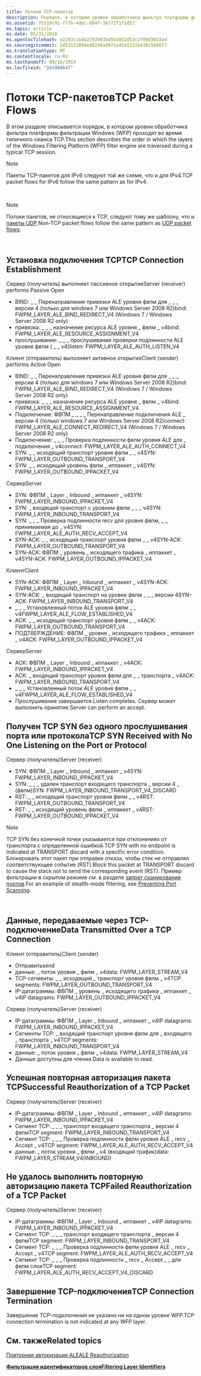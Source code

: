```yaml
---
title: Потоки TCP-пакетов
description: Порядок, в котором уровни обработчика фильтра платформы фильтрации Windows (WFP) проходят во время обычного сеанса TCP.
ms.assetid: 75319c91-f77b-4dec-b94f-36772f1f1d53
ms.topic: article
ms.date: 05/31/2018
ms.openlocfilehash: e2203ccb4b2793983bd5b1052d53c2700d3033a4
ms.sourcegitcommit: 2d531328b6ed82d4ad971a45a5131b430c5866f7
ms.translationtype: MT
ms.contentlocale: ru-RU
ms.lasthandoff: 09/16/2019
ms.locfileid: "103986647"
---
```

# <a name="tcp-packet-flows"></a><span data-ttu-id="ef74e-103">Потоки TCP-пакетов</span><span class="sxs-lookup"><span data-stu-id="ef74e-103">TCP Packet Flows</span></span>

<span data-ttu-id="ef74e-104">В этом разделе описывается порядок, в котором уровни обработчика фильтра платформы фильтрации Windows (WFP) проходят во время типичного сеанса TCP.</span><span class="sxs-lookup"><span data-stu-id="ef74e-104">This section describes the order in which the layers of the Windows Filtering Platform (WFP) filter engine are traversed during a typical TCP session.</span></span>

> [!Note]  
> <span data-ttu-id="ef74e-105">Пакеты TCP-пакетов для IPv6 следуют той же схеме, что и для IPv4.</span><span class="sxs-lookup"><span data-stu-id="ef74e-105">TCP packet flows for IPv6 follow the same pattern as for IPv4.</span></span>

 

> [!Note]  
> <span data-ttu-id="ef74e-106">Потоки пакетов, не относящиеся к TCP, следуют тому же шаблону, что и [пакеты UDP](udp-packet-flows.md).</span><span class="sxs-lookup"><span data-stu-id="ef74e-106">Non-TCP packet flows follow the same pattern as [UDP packet flows](udp-packet-flows.md).</span></span>

 

## <a name="tcp-connection-establishment"></a><span data-ttu-id="ef74e-107">Установка подключения TCP</span><span class="sxs-lookup"><span data-stu-id="ef74e-107">TCP Connection Establishment</span></span>

<dl> <span data-ttu-id="ef74e-108">Сервер (получатель) выполняет пассивное открытие</span><span class="sxs-lookup"><span data-stu-id="ef74e-108">Server (receiver) performs Passive Open</span></span>

-   <span data-ttu-id="ef74e-109">BIND: \_ \_ Перенаправление привязки ALE уровня фвпм для \_ \_ \_ версии 4 (только для windows 7 или Windows Server 2008 R2)</span><span class="sxs-lookup"><span data-stu-id="ef74e-109">bind: FWPM\_LAYER\_ALE\_BIND\_REDIRECT\_V4 (Windows 7 / Windows Server 2008 R2 only)</span></span>
-   <span data-ttu-id="ef74e-110">привязка: \_ \_ \_ назначение ресурса ALE уровня \_ фвпм \_ v4</span><span class="sxs-lookup"><span data-stu-id="ef74e-110">bind: FWPM\_LAYER\_ALE\_RESOURCE\_ASSIGNMENT\_V4</span></span>
-   <span data-ttu-id="ef74e-111">прослушивание: \_ \_ \_ прослушивание проверки подлинности ALE уровня фвпм ( \_ \_ v4)</span><span class="sxs-lookup"><span data-stu-id="ef74e-111">listen: FWPM\_LAYER\_ALE\_AUTH\_LISTEN\_V4</span></span>

  
<span data-ttu-id="ef74e-112">Клиент (отправитель) выполняет активное открытие</span><span class="sxs-lookup"><span data-stu-id="ef74e-112">Client (sender) performs Active Open</span></span>

-   <span data-ttu-id="ef74e-113">BIND: \_ \_ Перенаправление привязки ALE уровня фвпм для \_ \_ \_ версии 4 (только для windows 7 или Windows Server 2008 R2)</span><span class="sxs-lookup"><span data-stu-id="ef74e-113">bind: FWPM\_LAYER\_ALE\_BIND\_REDIRECT\_V4 (Windows 7 / Windows Server 2008 R2 only)</span></span>
-   <span data-ttu-id="ef74e-114">привязка: \_ \_ \_ назначение ресурса ALE уровня \_ фвпм \_ v4</span><span class="sxs-lookup"><span data-stu-id="ef74e-114">bind: FWPM\_LAYER\_ALE\_RESOURCE\_ASSIGNMENT\_V4</span></span>
-   <span data-ttu-id="ef74e-115">Подключение: ФВПМ \_ \_ \_ \_ Перенаправление подключения ALE \_ версии 4 (только windows 7 или Windows Server 2008 R2)</span><span class="sxs-lookup"><span data-stu-id="ef74e-115">connect: FWPM\_LAYER\_ALE\_CONNECT\_REDIRECT\_V4 (Windows 7 / Windows Server 2008 R2 only)</span></span>
-   <span data-ttu-id="ef74e-116">Подключение: \_ \_ \_ Проверка подлинности фвпм уровня ALE для \_ подключения \_ v4</span><span class="sxs-lookup"><span data-stu-id="ef74e-116">connect: FWPM\_LAYER\_ALE\_AUTH\_CONNECT\_V4</span></span>
-   <span data-ttu-id="ef74e-117">SYN: \_ \_ исходящий транспорт уровня фвпм \_ \_ v4</span><span class="sxs-lookup"><span data-stu-id="ef74e-117">SYN: FWPM\_LAYER\_OUTBOUND\_TRANSPORT\_V4</span></span>
-   <span data-ttu-id="ef74e-118">SYN: \_ \_ исходящий уровень фвпм \_ иппаккет \_ v4</span><span class="sxs-lookup"><span data-stu-id="ef74e-118">SYN: FWPM\_LAYER\_OUTBOUND\_IPPACKET\_V4</span></span>

  
<span data-ttu-id="ef74e-119">Сервер</span><span class="sxs-lookup"><span data-stu-id="ef74e-119">Server</span></span>

-   <span data-ttu-id="ef74e-120">SYN: ФВПМ \_ Layer \_ Inbound \_ иппаккет \_ v4</span><span class="sxs-lookup"><span data-stu-id="ef74e-120">SYN: FWPM\_LAYER\_INBOUND\_IPPACKET\_V4</span></span>
-   <span data-ttu-id="ef74e-121">SYN: \_ входящий транспорт с уровнем фвпм \_ \_ \_ v4</span><span class="sxs-lookup"><span data-stu-id="ef74e-121">SYN: FWPM\_LAYER\_INBOUND\_TRANSPORT\_V4</span></span>
-   <span data-ttu-id="ef74e-122">SYN: \_ \_ \_ Проверка подлинности recv для уровня фвпм, \_ \_ принимаемая до \_ v4</span><span class="sxs-lookup"><span data-stu-id="ef74e-122">SYN: FWPM\_LAYER\_ALE\_AUTH\_RECV\_ACCEPT\_V4</span></span>
-   <span data-ttu-id="ef74e-123">SYN-ACK: \_ \_ исходящий транспорт уровня фвпм \_ \_ v4</span><span class="sxs-lookup"><span data-stu-id="ef74e-123">SYN-ACK: FWPM\_LAYER\_OUTBOUND\_TRANSPORT\_V4</span></span>
-   <span data-ttu-id="ef74e-124">SYN-ACK: ФВПМ \_ уровень \_ исходящего трафика \_ иппаккет \_ v4</span><span class="sxs-lookup"><span data-stu-id="ef74e-124">SYN-ACK: FWPM\_LAYER\_OUTBOUND\_IPPACKET\_V4</span></span>

  
<span data-ttu-id="ef74e-125">Клиент</span><span class="sxs-lookup"><span data-stu-id="ef74e-125">Client</span></span>

-   <span data-ttu-id="ef74e-126">SYN-ACK: ФВПМ \_ Layer \_ Inbound \_ иппаккет \_ v4</span><span class="sxs-lookup"><span data-stu-id="ef74e-126">SYN-ACK: FWPM\_LAYER\_INBOUND\_IPPACKET\_V4</span></span>
-   <span data-ttu-id="ef74e-127">SYN-ACK: \_ входящий транспорт на уровне фвпм \_ \_ \_ версии 4</span><span class="sxs-lookup"><span data-stu-id="ef74e-127">SYN-ACK: FWPM\_LAYER\_INBOUND\_TRANSPORT\_V4</span></span>
-   <span data-ttu-id="ef74e-128">\_ \_ \_ Установленный поток ALE уровня фвпм \_ \_ v4</span><span class="sxs-lookup"><span data-stu-id="ef74e-128">FWPM\_LAYER\_ALE\_FLOW\_ESTABLISHED\_V4</span></span>
-   <span data-ttu-id="ef74e-129">ACK: \_ \_ исходящий транспорт уровня фвпм \_ \_ v4</span><span class="sxs-lookup"><span data-stu-id="ef74e-129">ACK: FWPM\_LAYER\_OUTBOUND\_TRANSPORT\_V4</span></span>
-   <span data-ttu-id="ef74e-130">ПОДТВЕРЖДЕНИЕ: ФВПМ \_ уровня \_ исходящего трафика \_ иппаккет \_ v4</span><span class="sxs-lookup"><span data-stu-id="ef74e-130">ACK: FWPM\_LAYER\_OUTBOUND\_IPPACKET\_V4</span></span>

  
<span data-ttu-id="ef74e-131">Сервер</span><span class="sxs-lookup"><span data-stu-id="ef74e-131">Server</span></span>

-   <span data-ttu-id="ef74e-132">ACK: ФВПМ \_ Layer \_ Inbound \_ иппаккет \_ v4</span><span class="sxs-lookup"><span data-stu-id="ef74e-132">ACK: FWPM\_LAYER\_INBOUND\_IPPACKET\_V4</span></span>
-   <span data-ttu-id="ef74e-133">ACK: \_ входящий транспорт уровня фвпм для \_ \_ транспорта \_ v4</span><span class="sxs-lookup"><span data-stu-id="ef74e-133">ACK: FWPM\_LAYER\_INBOUND\_TRANSPORT\_V4</span></span>
-   <span data-ttu-id="ef74e-134">\_ \_ \_ Установленный поток ALE уровня фвпм \_ \_ v4</span><span class="sxs-lookup"><span data-stu-id="ef74e-134">FWPM\_LAYER\_ALE\_FLOW\_ESTABLISHED\_V4</span></span>
-   <span data-ttu-id="ef74e-135">Прослушивание завершается.</span><span class="sxs-lookup"><span data-stu-id="ef74e-135">Listen completes.</span></span> <span data-ttu-id="ef74e-136">Сервер может выполнить принятие.</span><span class="sxs-lookup"><span data-stu-id="ef74e-136">Server can perform an accept.</span></span>

  
</dl>

## <a name="tcp-syn-received-with-no-one-listening-on-the-port-or-protocol"></a><span data-ttu-id="ef74e-137">Получен TCP SYN без одного прослушивания порта или протокола</span><span class="sxs-lookup"><span data-stu-id="ef74e-137">TCP SYN Received with No One Listening on the Port or Protocol</span></span>

<span data-ttu-id="ef74e-138">Сервер (получатель)</span><span class="sxs-lookup"><span data-stu-id="ef74e-138">Server (receiver)</span></span>

-   <span data-ttu-id="ef74e-139">SYN: ФВПМ \_ Layer \_ Inbound \_ иппаккет \_ v4</span><span class="sxs-lookup"><span data-stu-id="ef74e-139">SYN: FWPM\_LAYER\_INBOUND\_IPPACKET\_V4</span></span>
-   <span data-ttu-id="ef74e-140">SYN: \_ \_ \_ удален транспорт входящего транспорта \_ версии 4 \_ (фвпм)</span><span class="sxs-lookup"><span data-stu-id="ef74e-140">SYN: FWPM\_LAYER\_INBOUND\_TRANSPORT\_V4\_DISCARD</span></span>
-   <span data-ttu-id="ef74e-141">RST: \_ \_ исходящий транспорт уровня фвпм \_ \_ v4</span><span class="sxs-lookup"><span data-stu-id="ef74e-141">RST: FWPM\_LAYER\_OUTBOUND\_TRANSPORT\_V4</span></span>
-   <span data-ttu-id="ef74e-142">RST: \_ \_ исходящий уровень фвпм \_ иппаккет \_ v4</span><span class="sxs-lookup"><span data-stu-id="ef74e-142">RST: FWPM\_LAYER\_OUTBOUND\_IPPACKET\_V4</span></span>

> [!Note]  
> <span data-ttu-id="ef74e-143">TCP SYN без конечной точки указывается при отклонениях от транспорта с определенной ошибкой.</span><span class="sxs-lookup"><span data-stu-id="ef74e-143">TCP SYN with no endpoint is indicated at TRANSPORT discard with a specific error condition.</span></span> <span data-ttu-id="ef74e-144">Блокировать этот пакет при отправке отказа, чтобы стек не отправлял соответствующее событие (RST).</span><span class="sxs-lookup"><span data-stu-id="ef74e-144">Block this packet at TRANSPORT discard to cause the stack not to send the corresponding event (RST).</span></span> <span data-ttu-id="ef74e-145">Пример фильтрации в скрытом режиме см. в разделе [запрет сканирования портов](preventing-port-scanning.md).</span><span class="sxs-lookup"><span data-stu-id="ef74e-145">For an example of stealth-mode filtering, see [Preventing Port Scanning](preventing-port-scanning.md).</span></span>

 

## <a name="data-transmitted-over-a-tcp-connection"></a><span data-ttu-id="ef74e-146">Данные, передаваемые через TCP-подключение</span><span class="sxs-lookup"><span data-stu-id="ef74e-146">Data Transmitted Over a TCP Connection</span></span>

<dl> <span data-ttu-id="ef74e-147">Клиент (отправитель)</span><span class="sxs-lookup"><span data-stu-id="ef74e-147">Client (sender)</span></span>

-   <span data-ttu-id="ef74e-148">Отправить</span><span class="sxs-lookup"><span data-stu-id="ef74e-148">send</span></span>
-   <span data-ttu-id="ef74e-149">данные: \_ поток уровня \_ фвпм \_ v4</span><span class="sxs-lookup"><span data-stu-id="ef74e-149">data: FWPM\_LAYER\_STREAM\_V4</span></span>
-   <span data-ttu-id="ef74e-150">TCP-сегменты: \_ \_ исходящий \_ транспорт уровня фвпм \_ v4</span><span class="sxs-lookup"><span data-stu-id="ef74e-150">TCP segments: FWPM\_LAYER\_OUTBOUND\_TRANSPORT\_V4</span></span>
-   <span data-ttu-id="ef74e-151">IP-датаграммы: ФВПМ \_ уровень \_ исходящего трафика \_ иппаккет \_ v4</span><span class="sxs-lookup"><span data-stu-id="ef74e-151">IP datagrams: FWPM\_LAYER\_OUTBOUND\_IPPACKET\_V4</span></span>

  
<span data-ttu-id="ef74e-152">Сервер (получатель)</span><span class="sxs-lookup"><span data-stu-id="ef74e-152">Server (receiver)</span></span>

-   <span data-ttu-id="ef74e-153">IP-датаграммы: ФВПМ \_ Layer \_ Inbound \_ иппаккет \_ v4</span><span class="sxs-lookup"><span data-stu-id="ef74e-153">IP datagrams: FWPM\_LAYER\_INBOUND\_IPPACKET\_V4</span></span>
-   <span data-ttu-id="ef74e-154">Сегменты TCP: \_ входящий транспорт уровня фвпм для \_ входящего \_ транспорта \_ v4</span><span class="sxs-lookup"><span data-stu-id="ef74e-154">TCP segments: FWPM\_LAYER\_INBOUND\_TRANSPORT\_V4</span></span>
-   <span data-ttu-id="ef74e-155">данные: \_ поток уровня \_ фвпм \_ v4</span><span class="sxs-lookup"><span data-stu-id="ef74e-155">data: FWPM\_LAYER\_STREAM\_V4</span></span>
-   <span data-ttu-id="ef74e-156">Данные доступны для чтения.</span><span class="sxs-lookup"><span data-stu-id="ef74e-156">Data is available to read.</span></span>

  
</dl>

## <a name="successful-reauthorization-of-a-tcp-packet"></a><span data-ttu-id="ef74e-157">Успешная повторная авторизация пакета TCP</span><span class="sxs-lookup"><span data-stu-id="ef74e-157">Successful Reauthorization of a TCP Packet</span></span>

<span data-ttu-id="ef74e-158">Сервер (получатель)</span><span class="sxs-lookup"><span data-stu-id="ef74e-158">Server (receiver)</span></span>

-   <span data-ttu-id="ef74e-159">IP-датаграммы: ФВПМ \_ Layer \_ Inbound \_ иппаккет \_ v4</span><span class="sxs-lookup"><span data-stu-id="ef74e-159">IP datagrams: FWPM\_LAYER\_INBOUND\_IPPACKET\_V4</span></span>
-   <span data-ttu-id="ef74e-160">Сегмент TCP: \_ \_ \_ транспорт входящего транспорта \_ версии 4 фвпм</span><span class="sxs-lookup"><span data-stu-id="ef74e-160">TCP segment: FWPM\_LAYER\_INBOUND\_TRANSPORT\_V4</span></span>
-   <span data-ttu-id="ef74e-161">Сегмент TCP: \_ \_ \_ Проверка подлинности фвпм уровня ALE \_ recv \_ Accept \_ v4</span><span class="sxs-lookup"><span data-stu-id="ef74e-161">TCP segment: FWPM\_LAYER\_ALE\_AUTH\_RECV\_ACCEPT\_V4</span></span>
-   <span data-ttu-id="ef74e-162">данные: \_ поток уровня \_ фвпм \_ v4 (входящий трафик)</span><span class="sxs-lookup"><span data-stu-id="ef74e-162">data: FWPM\_LAYER\_STREAM\_V4(INBOUND)</span></span>

## <a name="failed-reauthorization-of-a-tcp-packet"></a><span data-ttu-id="ef74e-163">Не удалось выполнить повторную авторизацию пакета TCP</span><span class="sxs-lookup"><span data-stu-id="ef74e-163">Failed Reauthorization of a TCP Packet</span></span>

<span data-ttu-id="ef74e-164">Сервер (получатель)</span><span class="sxs-lookup"><span data-stu-id="ef74e-164">Server (receiver)</span></span>

-   <span data-ttu-id="ef74e-165">IP-датаграммы: ФВПМ \_ Layer \_ Inbound \_ иппаккет \_ v4</span><span class="sxs-lookup"><span data-stu-id="ef74e-165">IP datagrams: FWPM\_LAYER\_INBOUND\_IPPACKET\_V4</span></span>
-   <span data-ttu-id="ef74e-166">Сегмент TCP: \_ \_ \_ транспорт входящего транспорта \_ версии 4 фвпм</span><span class="sxs-lookup"><span data-stu-id="ef74e-166">TCP segment: FWPM\_LAYER\_INBOUND\_TRANSPORT\_V4</span></span>
-   <span data-ttu-id="ef74e-167">Сегмент TCP: \_ \_ \_ Проверка подлинности фвпм уровня ALE \_ recv \_ Accept \_ v4</span><span class="sxs-lookup"><span data-stu-id="ef74e-167">TCP segment: FWPM\_LAYER\_ALE\_AUTH\_RECV\_ACCEPT\_V4</span></span>
-   <span data-ttu-id="ef74e-168">Сегмент TCP: \_ \_ \_ Проверка подлинности \_ recv \_ Accept \_ \_ для фвпм слоя</span><span class="sxs-lookup"><span data-stu-id="ef74e-168">TCP segment: FWPM\_LAYER\_ALE\_AUTH\_RECV\_ACCEPT\_V4\_DISCARD</span></span>

## <a name="tcp-connection-termination"></a><span data-ttu-id="ef74e-169">Завершение TCP-подключения</span><span class="sxs-lookup"><span data-stu-id="ef74e-169">TCP Connection Termination</span></span>

<span data-ttu-id="ef74e-170">Завершение TCP-подключения не указано ни на одном уровне WFP.</span><span class="sxs-lookup"><span data-stu-id="ef74e-170">TCP connection termination is not indicated at any WFP layer.</span></span>

## <a name="related-topics"></a><span data-ttu-id="ef74e-171">См. также</span><span class="sxs-lookup"><span data-stu-id="ef74e-171">Related topics</span></span>

<dl> <dt>

[<span data-ttu-id="ef74e-172">Повторная авторизация ALE</span><span class="sxs-lookup"><span data-stu-id="ef74e-172">ALE Reauthorization</span></span>](ale-re-authorization.md)
</dt> <dt>

[<span data-ttu-id="ef74e-173">**Фильтрация идентификаторов слоя**</span><span class="sxs-lookup"><span data-stu-id="ef74e-173">**Filtering Layer Identifiers**</span></span>](management-filtering-layer-identifiers-.md)
</dt> </dl>

 

 




